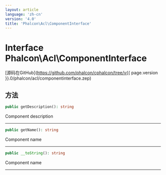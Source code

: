 ```yaml
---
layout: article
language: 'zh-cn'
version: '4.0'
title: 'Phalcon\Acl\ComponentInterface'
---
```

# Interface **Phalcon\Acl\ComponentInterface**

[源码在GitHub](https://github.com/phalcon/cphalcon/tree/v{{ page.version }}.0/phalcon/acl/componentinterface.zep)

## 方法

```php
public getDescription(): string
```

Component description

* * *

```php
public getName(): string
```

Component name

* * *

```php
public __toString(): string
```

Component name

* * *